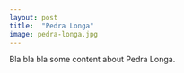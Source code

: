 ```yaml
---
layout: post
title:  "Pedra Longa"
image: pedra-longa.jpg
---
```

Bla bla bla some content about Pedra Longa.
